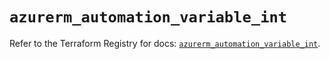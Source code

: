 # `azurerm_automation_variable_int`

Refer to the Terraform Registry for docs: [`azurerm_automation_variable_int`](https://registry.terraform.io/providers/hashicorp/azurerm/3.92.0/docs/resources/automation_variable_int).
